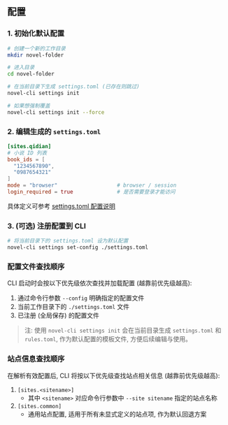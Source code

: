 ## 配置

### 1. 初始化默认配置

```bash
# 创建一个新的工作目录
mkdir novel-folder

# 进入目录
cd novel-folder

# 在当前目录下生成 settings.toml (已存在则跳过)
novel-cli settings init

# 如果想强制覆盖
novel-cli settings init --force
````

### 2. 编辑生成的 `settings.toml`

```toml
[sites.qidian]
# 小说 ID 列表
book_ids = [
  "1234567890",
  "0987654321"
]
mode = "browser"                   # browser / session
login_required = true              # 是否需要登录才能访问
```

具体定义可参考 [settings.toml 配置说明](./3-settings-schema.md)

### 3. (可选) 注册配置到 CLI

```bash
# 将当前目录下的 settings.toml 设为默认配置
novel-cli settings set-config ./settings.toml
```

### 配置文件查找顺序

CLI 启动时会按以下优先级依次查找并加载配置 (越靠前优先级越高):

1. 通过命令行参数 `--config` 明确指定的配置文件
2. 当前工作目录下的 `./settings.toml` 文件
3. 已注册 (全局保存) 的配置文件

> 注: 使用 `novel-cli settings init` 会在当前目录生成 `settings.toml` 和 `rules.toml`, 作为默认配置的模板文件, 方便后续编辑与使用。

### 站点信息查找顺序

在解析有效配置后, CLI 将按以下优先级查找站点相关信息 (越靠前优先级越高):

1. `[sites.<sitename>]`
   - 其中 `<sitename>` 对应命令行参数中 `--site sitename` 指定的站点名称
2. `[sites.common]`
   - 通用站点配置, 适用于所有未显式定义的站点项, 作为默认回退方案
